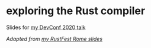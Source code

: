 # exploring the Rust compiler

Slides for [my DevConf 2020 talk](https://www.devconf.co.za/live)

*Adapted from [my RustFest Rome slides](https://github.com/tshepang/rustc-behind-the-scenes)*

